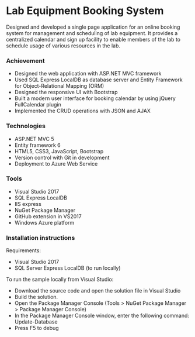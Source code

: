 ﻿# Lab Equipment Booking System 

Designed and developed a single page application for an online booking 
system for management and scheduling of lab equipment. It provides a centralized calendar 
and sign up facility to enable members of the lab to schedule usage 
of various resources in the lab. 

### Achievement

- Designed the web application with ASP.NET MVC framework
- Used SQL Express LocalDB as database server and Entity Framework for Object-Relational Mapping (ORM)
- Designed the responsive UI with Bootstrap
- Built a modern user interface for booking calendar by using jQuery FullCalendar plugin
- Implemented the CRUD operations with JSON and AJAX

### Technologies

- ASP.NET MVC 5
- Entity framework 6
- HTML5, CSS3, JavaScript, Bootstrap
- Version control with Git in development
- Deployment to Azure Web Service

### Tools

- Visual Studio 2017
- SQL Express LocalDB
- IIS express
- NuGet Package Manager
- GitHub extension in VS2017
- Windows Azure platform

### Installation instructions

Requirements:

- Visual Studio 2017
- SQL Server Express LocalDB (to run locally)

To run the sample locally from Visual Studio:
- Download the source code and open the solution file in Visual 
Studio
- Build the solution.
- Open the Package Manager Console (Tools > NuGet Package 
Manager > Package Manager Console)
- In the Package Manager Console window, enter the following 
command: Update-Database
- Press F5 to debug
